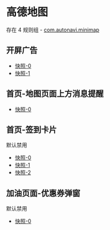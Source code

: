 # 高德地图

存在 4 规则组 - [com.autonavi.minimap](/src/apps/com.autonavi.minimap.ts)

## 开屏广告

- [快照-0](https://i.gkd.li/import/import/12667556)
- [快照-1](https://i.gkd.li/import/12750045)

## 首页-地图页面上方消息提醒

- [快照-0](https://i.gkd.li/import/import/12642830)

## 首页-签到卡片

默认禁用

- [快照-0](https://i.gkd.li/import/import/12642842)
- [快照-1](https://i.gkd.li/import/import/12642845)
- [快照-2](https://i.gkd.li/import/12818770)

## 加油页面-优惠券弹窗

默认禁用

- [快照-0](https://i.gkd.li/import/import/12642857)
